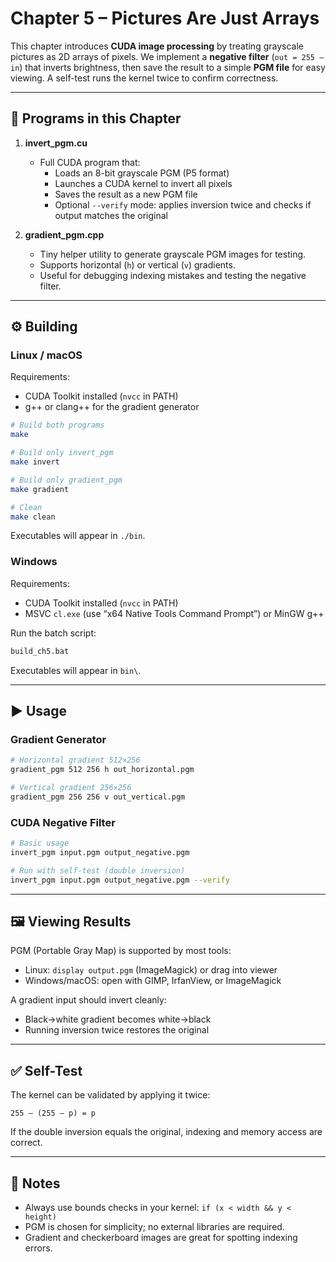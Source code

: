 # Chapter 5 – Pictures Are Just Arrays

This chapter introduces **CUDA image processing** by treating grayscale pictures as 2D arrays of pixels. We implement a **negative filter** (`out = 255 – in`) that inverts brightness, then save the result to a simple **PGM file** for easy viewing. A self-test runs the kernel twice to confirm correctness.

---

## 📂 Programs in this Chapter

1. **invert_pgm.cu**  
   - Full CUDA program that:
     - Loads an 8-bit grayscale PGM (P5 format)  
     - Launches a CUDA kernel to invert all pixels  
     - Saves the result as a new PGM file  
     - Optional `--verify` mode: applies inversion twice and checks if output matches the original  

2. **gradient_pgm.cpp**  
   - Tiny helper utility to generate grayscale PGM images for testing.  
   - Supports horizontal (`h`) or vertical (`v`) gradients.  
   - Useful for debugging indexing mistakes and testing the negative filter.  

---

## ⚙️ Building

### Linux / macOS
Requirements:  
- CUDA Toolkit installed (`nvcc` in PATH)  
- g++ or clang++ for the gradient generator  

```bash
# Build both programs
make

# Build only invert_pgm
make invert

# Build only gradient_pgm
make gradient

# Clean
make clean
````

Executables will appear in `./bin`.

### Windows

Requirements:

* CUDA Toolkit installed (`nvcc` in PATH)
* MSVC `cl.exe` (use “x64 Native Tools Command Prompt”) or MinGW g++

Run the batch script:

```bat
build_ch5.bat
```

Executables will appear in `bin\`.

---

## ▶️ Usage

### Gradient Generator

```bash
# Horizontal gradient 512×256
gradient_pgm 512 256 h out_horizontal.pgm

# Vertical gradient 256×256
gradient_pgm 256 256 v out_vertical.pgm
```

### CUDA Negative Filter

```bash
# Basic usage
invert_pgm input.pgm output_negative.pgm

# Run with self-test (double inversion)
invert_pgm input.pgm output_negative.pgm --verify
```

---

## 🖼️ Viewing Results

PGM (Portable Gray Map) is supported by most tools:

* Linux: `display output.pgm` (ImageMagick) or drag into viewer
* Windows/macOS: open with GIMP, IrfanView, or ImageMagick

A gradient input should invert cleanly:

* Black→white gradient becomes white→black
* Running inversion twice restores the original

---

## ✅ Self-Test

The kernel can be validated by applying it twice:

```
255 – (255 – p) = p
```

If the double inversion equals the original, indexing and memory access are correct.

---

## 🔎 Notes

* Always use bounds checks in your kernel: `if (x < width && y < height)`
* PGM is chosen for simplicity; no external libraries are required.
* Gradient and checkerboard images are great for spotting indexing errors.


